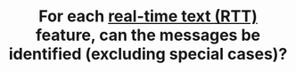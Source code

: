 ---
title: For each [real-time text (RTT)](#real-time-text-communication-rtt) feature, can the messages be identified (excluding special cases)?
---